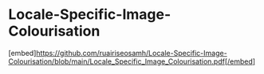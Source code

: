 # Locale-Specific-Image-Colourisation

[embed]https://github.com/ruairiseosamh/Locale-Specific-Image-Colourisation/blob/main/Locale_Specific_Image_Colourisation.pdf[/embed]
